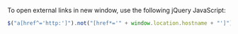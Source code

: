 To open external links in new window, use the following jQuery JavaScript:
```javascript
$("a[href^='http:']").not("[href*='" + window.location.hostname + "']").attr('target','_blank');
```